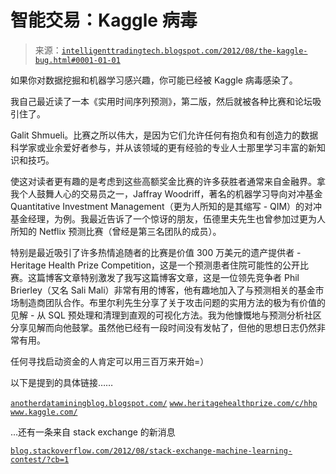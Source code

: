 <!--yml

类别：未分类

日期：2024-05-18 04:44:09

-->

# 智能交易：Kaggle 病毒

> 来源：[`intelligenttradingtech.blogspot.com/2012/08/the-kaggle-bug.html#0001-01-01`](http://intelligenttradingtech.blogspot.com/2012/08/the-kaggle-bug.html#0001-01-01)

如果你对数据挖掘和机器学习感兴趣，你可能已经被 Kaggle 病毒感染了。

我自己最近读了一本《实用时间序列预测》，第二版，然后就被各种比赛和论坛吸引住了。

Galit Shmueli。比赛之所以伟大，是因为它们允许任何有抱负和有创造力的数据科学家或业余爱好者参与，并从该领域的更有经验的专业人士那里学习丰富的新知识和技巧。

使这对读者更有趣的是考虑到这些高额奖金比赛的许多获胜者通常来自金融界。拿我个人鼓舞人心的交易员之一，Jaffray Woodriff，著名的机器学习导向对冲基金 Quantitative Investment Management（更为人所知的是其缩写 - QIM）的对冲基金经理，为例。我最近告诉了一个惊讶的朋友，伍德里夫先生也曾参加过更为人所知的 Netflix 预测比赛（曾经是第三名团队的成员）。

特别是最近吸引了许多热情追随者的比赛是价值 300 万美元的遗产提供者 - Heritage Health Prize Competition，这是一个预测患者住院可能性的公开比赛。这篇博客文章特别激发了我写这篇博客文章，这是一位领先竞争者 Phil Brierley（又名 Sali Mali）非常有用的博客，他有趣地加入了与预测相关的基金市场制造商团队合作。布里尔利先生分享了关于攻击问题的实用方法的极为有价值的见解 - 从 SQL 预处理和清理到直观的可视化方法。我为他慷慨地与预测分析社区分享见解而向他鼓掌。虽然他已经有一段时间没有发帖了，但他的思想日志仍然非常有用。

任何寻找启动资金的人肯定可以用三百万来开始=）

以下是提到的具体链接……

[`anotherdataminingblog.blogspot.com/`](http://anotherdataminingblog.blogspot.com/) [`www.heritagehealthprize.com/c/hhp`](http://www.heritagehealthprize.com/c/hhp) [`www.kaggle.com/`](http://www.kaggle.com/)

...还有一条来自 stack exchange 的新消息

[`blog.stackoverflow.com/2012/08/stack-exchange-machine-learning-contest/?cb=1`](http://blog.stackoverflow.com/2012/08/stack-exchange-machine-learning-contest/?cb=1)
